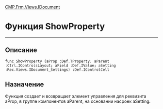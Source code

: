 ﻿---
Link: CMP.Frm.Views.IDocument.@ShowProperty
---

<!---  Навигация
[Имя проекта](#) :
-->
[CMP.Frm.Views.IDocument](Default)

# Функция ShowProperty
---

## Описание

    func ShowProperty (aProp :Def.TProperty; aParent :Ctrl.IControlsLayout; aField :Def.IValue; aSetting :Rec.Views.IDocument_Settings) :Def.IControlCell

<!--
## Аргументы{#Args}

### Аргумент1

Описание аргумента 1
-->

## Назначение

Функция создает и возвращает элемент управления для реквизита aProp, в группе компонентов aParent, на основании насроек aSetting.

<!--
## Пример

    ShowProperty...
-->

